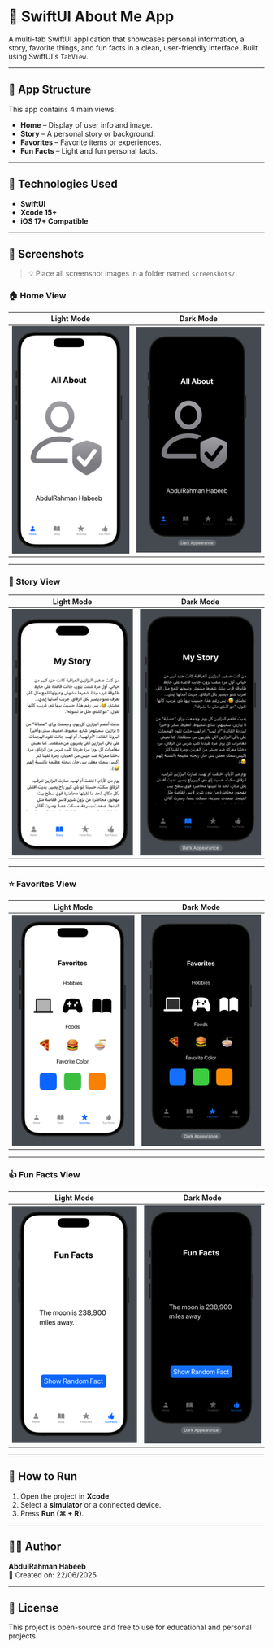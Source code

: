# 👤 SwiftUI About Me App

A multi-tab SwiftUI application that showcases personal information, a story, favorite things, and fun facts in a clean, user-friendly interface. Built using SwiftUI's `TabView`.

---

## 📱 App Structure

This app contains 4 main views:

- **Home** – Display of user info and image.
- **Story** – A personal story or background.
- **Favorites** – Favorite items or experiences.
- **Fun Facts** – Light and fun personal facts.

---

## 🧰 Technologies Used

- **SwiftUI**
- **Xcode 15+**
- **iOS 17+ Compatible**

---

## 📸 Screenshots

> 💡 Place all screenshot images in a folder named `screenshots/`.

### 🏠 Home View

| Light Mode | Dark Mode |
|------------|-----------|
| ![Home Light](Screenshots/Light/1.png) | ![Home Dark](Screenshots/Dark/1.png) |

---

### 📖 Story View

| Light Mode | Dark Mode |
|------------|-----------|
| ![Story Light](Screenshots/Light/2.png) | ![Story Dark](Screenshots/Dark/2.png) |

---

### ⭐ Favorites View

| Light Mode | Dark Mode |
|------------|-----------|
| ![Favorites Light](Screenshots/Light/3.png) | ![Favorites Dark](Screenshots/Dark/3.png) |

---

### 👍 Fun Facts View

| Light Mode | Dark Mode |
|------------|-----------|
| ![FunFacts Light](Screenshots/Light/4.png) | ![FunFacts Dark](Screenshots/Dark/4.png) |

---

## 🚀 How to Run

1. Open the project in **Xcode**.
2. Select a **simulator** or a connected device.
3. Press **Run (⌘ + R)**.

---

## 👨‍💻 Author

**AbdulRahman Habeeb**  
📅 Created on: 22/06/2025

---

## 📝 License

This project is open-source and free to use for educational and personal projects.
